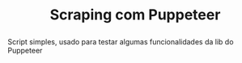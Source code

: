 # <p align="center"> Scraping com Puppeteer</p>

Script simples, usado para testar algumas funcionalidades da lib do Puppeteer